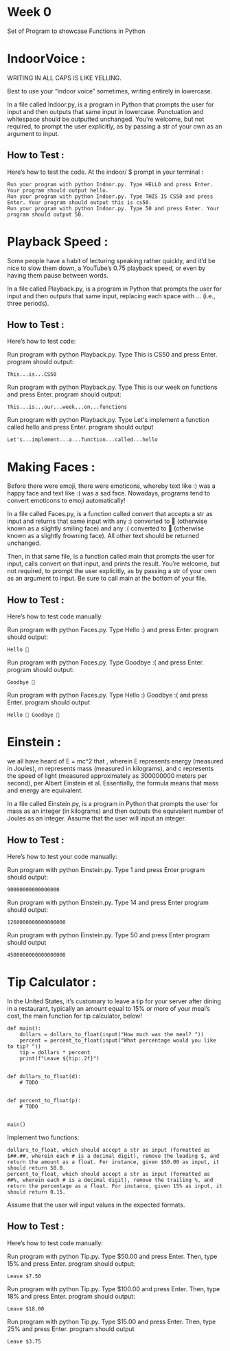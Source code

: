 
# Week 0

Set of Program to showcase Functions in Python

# IndoorVoice :
WRITING IN ALL CAPS IS LIKE YELLING.

Best to use your “indoor voice” sometimes, writing entirely in lowercase.

In a file called Indoor.py, is a program in Python that prompts the user for input and then outputs that same input in lowercase. Punctuation and whitespace should be outputted unchanged. You’re welcome, but not required, to prompt the user explicitly, as by passing a str of your own as an argument to input.


## How to Test :
Here’s how to test the code. At the indoor/ $ prompt in your terminal :

    Run your program with python Indoor.py. Type HELLO and press Enter. Your program should output hello.
    Run your program with python Indoor.py. Type THIS IS CS50 and press Enter. Your program should output this is cs50.
    Run your program with python Indoor.py. Type 50 and press Enter. Your program should output 50.

# Playback Speed :
Some people have a habit of lecturing speaking rather quickly, and it’d be nice to slow them down, a YouTube’s 0.75 playback speed, or even by having them pause between words.

In a file called Playback.py, is a program in Python that prompts the user for input and then outputs that same input, replacing each space with ... (i.e., three periods).

## How to Test :
Here’s how to test code:

Run program with python Playback.py. Type This is CS50 and press Enter. program should output:

    This...is...CS50    

Run program with python Playback.py. Type This is our week on functions and press Enter. program should output:

    This...is...our...week...on...functions

Run program with python Playback.py. Type Let's implement a function called hello and press Enter. program should output

    Let's...implement...a...function...called...hello

# Making Faces :
Before there were emoji, there were emoticons, whereby text like :) was a happy face and text like :( was a sad face. Nowadays, programs tend to convert emoticons to emoji automatically!

In a file called Faces.py, is a function called convert that accepts a str as input and returns that same input with any :) converted to 🙂 (otherwise known as a slightly smiling face) and any :( converted to 🙁 (otherwise known as a slightly frowning face). All other text should be returned unchanged.

Then, in that same file, is a function called main that prompts the user for input, calls convert on that input, and prints the result. You’re welcome, but not required, to prompt the user explicitly, as by passing a str of your own as an argument to input. Be sure to call main at the bottom of your file.


## How to Test :
Here’s how to test code manually:

Run program with python Faces.py. Type Hello :) and press Enter. program should output:

    Hello 🙂

Run program with python Faces.py. Type Goodbye :( and press Enter. program should output:

    Goodbye 🙁

Run program with python Faces.py. Type Hello :) Goodbye :( and press Enter. program should output

    Hello 🙂 Goodbye 🙁

# Einstein :
we all have heard of E = mc^2 that , wherein E represents energy (measured in Joules), m represents mass (measured in kilograms), and c
represents the speed of light (measured approximately as 300000000 meters per second), per Albert Einstein et al. Essentially, the formula means that mass and energy are equivalent.

In a file called Einstein.py, is a program in Python that prompts the user for mass as an integer (in kilograms) and then outputs the equivalent number of Joules as an integer. Assume that the user will input an integer.

## How to Test :
Here’s how to test your code manually:

Run program with python Einstein.py. Type 1 and press Enter program should output:

    90000000000000000

Run program with python Einstein.py. Type 14 and press Enter program should output:

    1260000000000000000

Run program with python Einstein.py. Type 50 and press Enter program should output

    4500000000000000000

# Tip Calculator :
In the United States, it’s customary to leave a tip for your server after dining in a restaurant, typically an amount equal to 15% or more of your meal’s cost, the main function for  tip calculator, below!

    def main():
        dollars = dollars_to_float(input("How much was the meal? "))
        percent = percent_to_float(input("What percentage would you like to tip? "))
        tip = dollars * percent
        print(f"Leave ${tip:.2f}")


    def dollars_to_float(d):
        # TODO


    def percent_to_float(p):
        # TODO


    main()


Implement two functions:

    dollars_to_float, which should accept a str as input (formatted as $##.##, wherein each # is a decimal digit), remove the leading $, and return the amount as a float. For instance, given $50.00 as input, it should return 50.0.
    percent_to_float, which should accept a str as input (formatted as ##%, wherein each # is a decimal digit), remove the trailing %, and return the percentage as a float. For instance, given 15% as input, it should return 0.15.

Assume that the user will input values in the expected formats.

## How to Test :
Here’s how to test code manually:

Run program with python Tip.py. Type $50.00 and press Enter. Then, type 15% and press Enter. program should output:

    Leave $7.50    

Run program with python Tip.py. Type $100.00 and press Enter. Then, type 18% and press Enter. program should output:

    Leave $18.00

Run program with python Tip.py. Type $15.00 and press Enter. Then, type 25% and press Enter. program should output

    Leave $3.75

